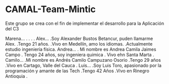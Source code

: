 # CAMAL-Team-Mintic

Este grupo se crea con el fin de implementar el desarrollo para la Aplicación del C3

Marena...
.
.
.
.
Alex...
.Soy Alexander Bustos Betancur, puden llamarme Alex.
.Tengo 21 años.
.Vivo en Medellín, amo los idiomas.
.Actualmente estudio ingeniería física.
Andrea...
. Mi nombre es Andrea Camila Jaimes Campo
. Tengo 24 años, soy ingeniera quimica
. Vivo ehn Santa Marta
.
Camilo...
.Mi nombre es Andrés Camilo Campuzano Osorio
.Tengo 29 años
.Vivo en Cartago, Valle del Cauca
.
Luis...
.Soy Luis Toro, apasionado por la programación y amante de las Tech
.Tengo 42 Años
.Vivo en Rinegro Antioquia
.
